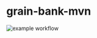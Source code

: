 # grain-bank-mvn
![example workflow](https://github.com/jesiekjakub/grain-bank-mvn/actions/workflows/<file>/badge.svg)
